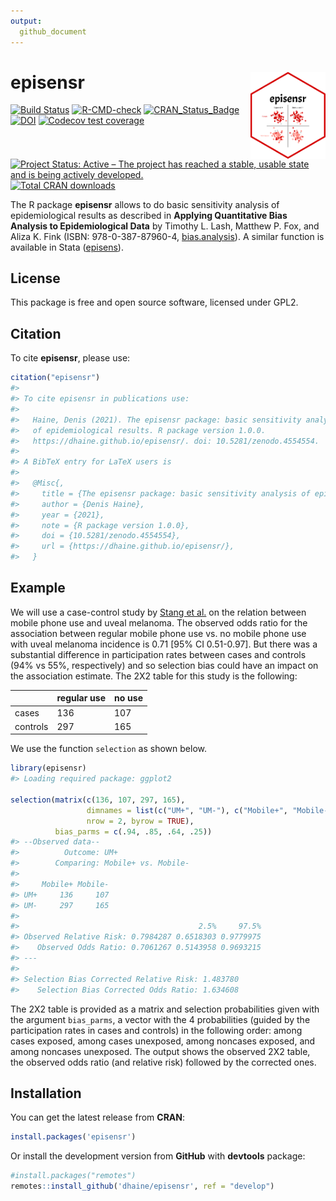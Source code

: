 ```yaml
---
output:
  github_document
---
```


<!-- README.md is generated from README.Rmd. Please edit that file -->



# episensr <img src="man/figures/logo.png" align="right" width=120 />

<!-- badges: start -->

[![Build Status](https://travis-ci.org/dhaine/episensr.svg?branch=master)](https://travis-ci.org/dhaine/episensr)
[![R-CMD-check](https://github.com/dhaine/episensr/actions/workflows/check-standard.yaml/badge.svg)](https://github.com/dhaine/episensr/actions/workflows/check-standard.yaml)
[![CRAN_Status_Badge](http://www.r-pkg.org/badges/version/episensr)](https://cran.r-project.org/package=episensr)
[![DOI](https://zenodo.org/badge/33018836.svg)](https://doi.org/10.5281/zenodo.4554554)
[![Codecov test
coverage](https://codecov.io/gh/dhaine/episensr/branch/master/graph/badge.svg)](https://codecov.io/gh/dhaine/episensr?branch=master)
[![Project Status: Active – The project has reached a stable, usable state and is being actively developed.](https://www.repostatus.org/badges/latest/active.svg)](https://www.repostatus.org/#active)
[![Total CRAN downloads](https://cranlogs.r-pkg.org/badges/grand-total/episensr)](https://cran.r-project.org/package=episensr)

<!-- badges: end -->

The R package **episensr** allows to do basic sensitivity analysis of
epidemiological results as described in **Applying Quantitative Bias Analysis to
Epidemiological Data** by Timothy L. Lash, Matthew P. Fox, and Aliza K. Fink
(ISBN: 978-0-387-87960-4,
[bias.analysis](https://sites.google.com/site/biasanalysis/)). A similar
function is available in Stata
([episens](https://ideas.repec.org/c/boc/bocode/s456792.html)).

## License

This package is free and open source software, licensed under GPL2.

## Citation

To cite **episensr**, please use:


```r
citation("episensr")
#> 
#> To cite episensr in publications use:
#> 
#>   Haine, Denis (2021). The episensr package: basic sensitivity analysis
#>   of epidemiological results. R package version 1.0.0.
#>   https://dhaine.github.io/episensr/. doi: 10.5281/zenodo.4554554.
#> 
#> A BibTeX entry for LaTeX users is
#> 
#>   @Misc{,
#>     title = {The episensr package: basic sensitivity analysis of epidemiological results},
#>     author = {Denis Haine},
#>     year = {2021},
#>     note = {R package version 1.0.0},
#>     doi = {10.5281/zenodo.4554554},
#>     url = {https://dhaine.github.io/episensr/},
#>   }
```

## Example

We will use a case-control study by
[Stang et al.](https://pubmed.ncbi.nlm.nih.gov/16523014/) on the relation
between mobile phone use and uveal melanoma.
The observed odds ratio for the association between regular mobile phone use vs.
no mobile phone use with uveal melanoma incidence is 0.71 [95% CI 0.51-0.97].
But there was a substantial difference in participation rates between cases and
controls (94% vs 55%, respectively) and so selection bias could have an impact
on the association estimate.
The 2X2 table for this study is the following:

|          | regular use | no use |
|----------|-------------|--------|
| cases    | 136         | 107    |
| controls | 297         | 165    |

We use the function `selection` as shown below.


```r
library(episensr)
#> Loading required package: ggplot2

selection(matrix(c(136, 107, 297, 165),
                 dimnames = list(c("UM+", "UM-"), c("Mobile+", "Mobile-")),
                 nrow = 2, byrow = TRUE),
          bias_parms = c(.94, .85, .64, .25))
#> --Observed data-- 
#>          Outcome: UM+ 
#>        Comparing: Mobile+ vs. Mobile- 
#> 
#>     Mobile+ Mobile-
#> UM+     136     107
#> UM-     297     165
#> 
#>                                        2.5%     97.5%
#> Observed Relative Risk: 0.7984287 0.6518303 0.9779975
#>    Observed Odds Ratio: 0.7061267 0.5143958 0.9693215
#> ---
#>                                                 
#> Selection Bias Corrected Relative Risk: 1.483780
#>    Selection Bias Corrected Odds Ratio: 1.634608
```

The 2X2 table is provided as a matrix and selection probabilities given with the
argument `bias_parms`, a vector with the 4 probabilities (guided by the participation
rates in cases and controls) in the following order: among cases exposed, among
cases unexposed, among noncases exposed, and among noncases unexposed.
The output shows the observed 2X2 table, the observed odds ratio (and relative
risk) followed by the corrected ones.

## Installation

You can get the latest release from **CRAN**:


```r
install.packages('episensr')
```

Or install the development version from **GitHub** with **devtools** package:


```r
#install.packages("remotes")
remotes::install_github('dhaine/episensr', ref = "develop")
```
